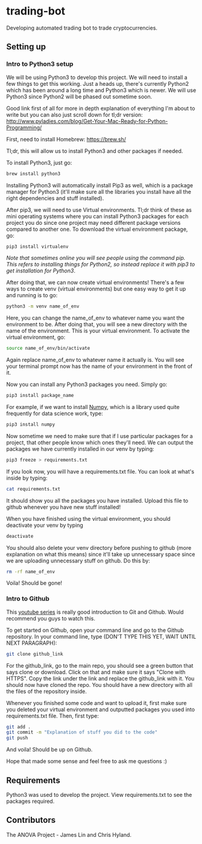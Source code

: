 # trading-bot
Developing automated trading bot to trade cryptocurrencies.

## Setting up

### Intro to Python3 setup
We will be using Python3 to develop this project. We will need to install a few things to get this working. Just a heads up, there's currently Python2 which has been around a long time and Python3 which is newer. We will use Python3 since Python2 will be phased out sometime soon.

Good link first of all for more in depth explanation of everything I'm about to write but you can also just scroll down for tl;dr version: http://www.pyladies.com/blog/Get-Your-Mac-Ready-for-Python-Programming/

First, need to install Homebrew:
https://brew.sh/

Tl;dr, this will allow us to install Python3 and other packages if needed.

To install Python3, just go:
```bash
brew install python3
```

Installing Python3 will automatically install Pip3 as well, which is a package manager for Python3 (it'll make sure all the libraries you install have all the right dependencies and stuff installed).

After pip3, we will need to use Virtual environments. Tl;dr think of these as mini operating systems where you can install Python3 packages for each project you do since one project may need different package versions compared to another one. To download the virtual environment package, go:
```bash
pip3 install virtualenv
```
_Note that sometimes online you will see people using the command pip. This refers to installing things for Python2, so instead replace it with pip3 to get installation for Python3_.


After doing that, we can now create virtual environments! There's a few ways to create venv (virtual environments) but one easy way to get it up and running is to go:

```bash
python3 -m venv name_of_env
```

Here, you can change the name_of_env to whatever name you want the environment to be. After doing that, you will see a new directory with the name of the environment. This is your virtual environment. To activate the virtual environment, go:

```bash
source name_of_env/bin/activate
```

Again replace name_of_env to whatever name it actually is. You will see your terminal prompt now has the name of your environment in the front of it.

Now you can install any Python3 packages you need. Simply go:

```bash
pip3 install package_name
```

For example, if we want to install [Numpy](http://www.numpy.org/), which is a library used quite frequently for data science work, type:

```bash
pip3 install numpy
```

Now sometime we need to make sure that if I use particular packages for a project, that other people know which ones they'll need. We can output the packages we have currently installed in our venv by typing:

```bash
pip3 freeze > requirements.txt
```

If you look now, you will have a requirements.txt file. You can look at what's inside by typing:

```bash
cat requirements.txt
```

It should show you all the packages you have installed. Upload this file to github whenever you have new stuff installed!

When you have finished using the virtual environment, you should deactivate your venv by typing

```bash
deactivate
```

You should also delete your venv directory before pushing to github (more explanation on what this means) since it'll take up unnecessary space since we are uploading unnecessary stuff on github. Do this by:

```bash
rm -rf name_of_env
```

Voila! Should be gone!

### Intro to Github
This [youtube series](https://www.youtube.com/watch?v=1h9_cB9mPT8&list=PLqGj3iMvMa4LFz8DZ0t-89twnelpT4Ilw) is really good introduction to Git and Github. Would recommend you guys to watch this.

To get started on Github, open your command line and go to the Github repository. In your command line, type (DON'T TYPE THIS YET, WAIT UNTIL NEXT PARAGRAPH):

```bash
git clone github_link
```

For the github_link, go to the main repo, you should see a green button that says clone or download. Click on that and make sure it says "Clone with HTTPS". Copy the link under the link and replace the github_link with it. You should now have cloned the repo. You should have a new directory with all the files of the repository inside.

Whenever you finished some code and want to upload it, first make sure you deleted your virtual environment and outputted packages you used into requirements.txt file. Then, first type:

```bash
git add .
git commit -m "Explanation of stuff you did to the code"
git push
```

And voila! Should be up on Github.

Hope that made some sense and feel free to ask me questions :)

## Requirements
Python3 was used to develop the project. View requirements.txt to see the packages required.
## Contributors
The ANOVA Project - James Lin and Chris Hyland.
